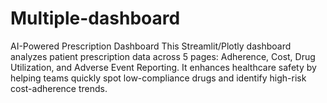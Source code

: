# Multiple-dashboard
AI-Powered Prescription Dashboard  This Streamlit/Plotly dashboard analyzes patient prescription data across 5 pages: Adherence, Cost, Drug Utilization, and Adverse Event Reporting. It enhances healthcare safety by helping teams quickly spot low-compliance drugs  and identify  high-risk cost-adherence trends. 
